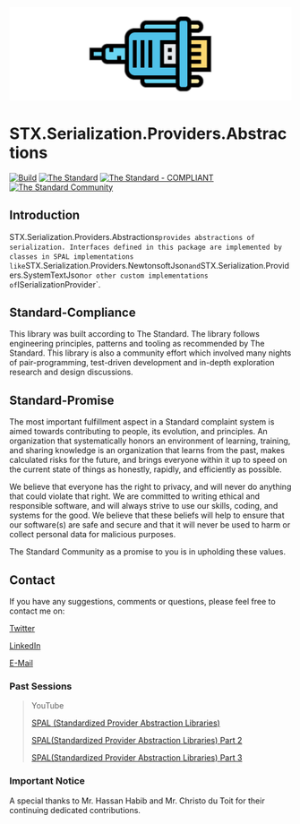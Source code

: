 ![STX.Serialization.Providers.Abstractions](https://raw.githubusercontent.com/The-Standard-Organization/STX.Serialization.Providers.Abstractions/main/Resources/Images/serialization_git_logo.png)

# STX.Serialization.Providers.Abstractions
 
[![Build](https://github.com/The-Standard-Organization/STX.Serialization.Providers.Abstractions/actions/workflows/build.yml/badge.svg)](https://github.com/The-Standard-Organization/STX.Serialization.Providers.Abstractions/actions/workflows/build.yml)
[![The Standard](https://img.shields.io/github/v/release/hassanhabib/The-Standard?filter=v2.10.0&style=default&label=Standard%20Version&color=2ea44f)](https://github.com/hassanhabib/The-Standard)
[![The Standard - COMPLIANT](https://img.shields.io/badge/The_Standard-COMPLIANT-2ea44f)](https://github.com/hassanhabib/The-Standard)
[![The Standard Community](https://img.shields.io/discord/934130100008538142?color=%237289da&label=The%20Standard%20Community&logo=Discord)](https://discord.gg/vdPZ7hS52X)

## Introduction
STX.Serialization.Providers.Abstractions` provides abstractions of serialization. Interfaces defined in this package are implemented by classes in SPAL implementations like `STX.Serialization.Providers.NewtonsoftJson` and `STX.Serialization.Providers.SystemTextJson` or other custom implementations of `ISerializationProvider`.

## Standard-Compliance
This library was built according to The Standard. The library follows engineering principles, patterns and tooling as recommended by The Standard.
This library is also a community effort which involved many nights of pair-programming, test-driven development and in-depth exploration research and design discussions.

## Standard-Promise
The most important fulfillment aspect in a Standard complaint system is aimed towards contributing to people, its evolution, and principles.
An organization that systematically honors an environment of learning, training, and sharing knowledge is an organization that learns from the past, makes calculated risks for the future, 
and brings everyone within it up to speed on the current state of things as honestly, rapidly, and efficiently as possible. 
 
We believe that everyone has the right to privacy, and will never do anything that could violate that right.
We are committed to writing ethical and responsible software, and will always strive to use our skills, coding, and systems for the good.
We believe that these beliefs will help to ensure that our software(s) are safe and secure and that it will never be used to harm or collect personal data for malicious purposes.

The Standard Community as a promise to you is in upholding these values. 

## Contact

If you have any suggestions, comments or questions, please feel free to contact me on:

[Twitter](https://twitter.com/hassanrezkhabib)

[LinkedIn](https://www.linkedin.com/in/hassanrezkhabib/)

[E-Mail](mailto:hassanhabib@live.com)

### Past Sessions

>YouTube
>
>[SPAL (Standardized Provider Abstraction Libraries)](https://youtu.be/JEb0BA8CgFk?si=mrh6IYXLeGFS_Twv)
>
>[SPAL(Standardized Provider Abstraction Libraries) Part 2](https://youtu.be/gvoskMQRqHU?si=t8YJfCynI7vXBZMu)
>
>[SPAL(Standardized Provider Abstraction Libraries) Part 3](https://youtu.be/98_9I2hpaKA?si=2o6SMx6WiVANBF1W)

### Important Notice
A special thanks to Mr. Hassan Habib and Mr. Christo du Toit for their continuing dedicated contributions.